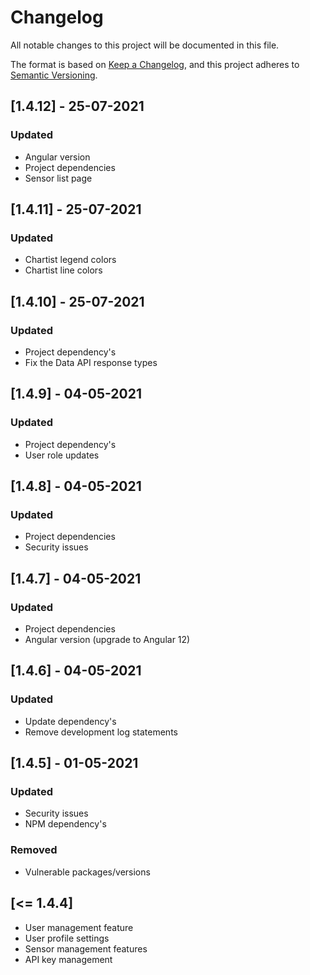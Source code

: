 # Changelog
All notable changes to this project will be documented in this file.

The format is based on [Keep a Changelog](https://keepachangelog.com/en/1.0.0/),
and this project adheres to [Semantic Versioning](https://semver.org/spec/v2.0.0.html).

## [1.4.12] - 25-07-2021
### Updated
- Angular version
- Project dependencies
- Sensor list page

## [1.4.11] - 25-07-2021
### Updated
- Chartist legend colors
- Chartist line colors

## [1.4.10] - 25-07-2021
### Updated
- Project dependency's 
- Fix the Data API response types

## [1.4.9] - 04-05-2021
### Updated

- Project dependency's
- User role updates

## [1.4.8] - 04-05-2021
### Updated

- Project dependencies
- Security issues

## [1.4.7] - 04-05-2021
### Updated

- Project dependencies
- Angular version (upgrade to Angular 12)

## [1.4.6] - 04-05-2021
### Updated

- Update dependency's
- Remove development log statements

## [1.4.5] - 01-05-2021
### Updated

- Security issues
- NPM dependency's

### Removed

- Vulnerable packages/versions

## [<= 1.4.4]

- User management feature
- User profile settings
- Sensor management features
- API key management
